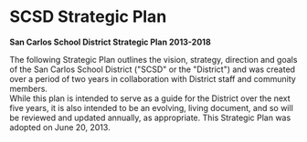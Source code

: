 SCSD Strategic Plan
===================

**San Carlos School District Strategic Plan 2013-2018**

The following Strategic Plan outlines the vision, strategy, direction and goals of 
the San Carlos School District ("SCSD" or the "District") and was created over a 
period of two years in collaboration with District staff and community members.  
While this plan is intended to serve as a guide for the District over the next five 
years, it is also intended to be an evolving, living document, and so will be 
reviewed and updated annually, as appropriate. This Strategic Plan was adopted 
on June 20, 2013.
